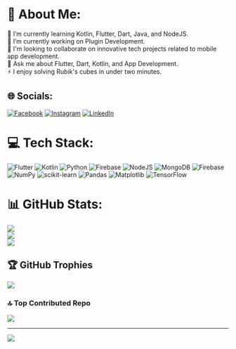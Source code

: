 # 💫 About Me:
🌱 I’m currently learning Kotlin, Flutter, Dart, Java, and NodeJS.<br>🔭 I’m currently working on Plugin Development.<br>👯 I'm looking to collaborate on innovative tech projects related to mobile app development.<br>💬 Ask me about Flutter, Dart, Kotlin, and App Development.<br>⚡ I enjoy solving Rubik's cubes in under two minutes.


## 🌐 Socials:
[![Facebook](https://img.shields.io/badge/Facebook-%231877F2.svg?logo=Facebook&logoColor=white)](https://facebook.com/ChAnasAdullah) [![Instagram](https://img.shields.io/badge/Instagram-%23E4405F.svg?logo=Instagram&logoColor=white)](https://instagram.com/chanasabdullah) [![LinkedIn](https://img.shields.io/badge/LinkedIn-%230077B5.svg?logo=linkedin&logoColor=white)](https://linkedin.com/in/chanasabdullah) 

# 💻 Tech Stack:
![Flutter](https://img.shields.io/badge/Flutter-%2302569B.svg?style=for-the-badge&logo=Flutter&logoColor=white) ![Kotlin](https://img.shields.io/badge/kotlin-%237F52FF.svg?style=for-the-badge&logo=kotlin&logoColor=white) ![Python](https://img.shields.io/badge/python-3670A0?style=for-the-badge&logo=python&logoColor=ffdd54) ![Firebase](https://img.shields.io/badge/firebase-%23039BE5.svg?style=for-the-badge&logo=firebase) ![NodeJS](https://img.shields.io/badge/node.js-6DA55F?style=for-the-badge&logo=node.js&logoColor=white) ![MongoDB](https://img.shields.io/badge/MongoDB-%234ea94b.svg?style=for-the-badge&logo=mongodb&logoColor=white) ![Firebase](https://img.shields.io/badge/Firebase-039BE5?style=for-the-badge&logo=Firebase&logoColor=white) ![NumPy](https://img.shields.io/badge/numpy-%23013243.svg?style=for-the-badge&logo=numpy&logoColor=white) ![scikit-learn](https://img.shields.io/badge/scikit--learn-%23F7931E.svg?style=for-the-badge&logo=scikit-learn&logoColor=white) ![Pandas](https://img.shields.io/badge/pandas-%23150458.svg?style=for-the-badge&logo=pandas&logoColor=white) ![Matplotlib](https://img.shields.io/badge/Matplotlib-%23ffffff.svg?style=for-the-badge&logo=Matplotlib&logoColor=black) ![TensorFlow](https://img.shields.io/badge/TensorFlow-%23FF6F00.svg?style=for-the-badge&logo=TensorFlow&logoColor=white)
# 📊 GitHub Stats:
![](https://github-readme-stats.vercel.app/api?username=Ch-Anas-Abdullah&&hide_border=false&include_all_commits=true&count_private=true)<br/>
![](https://github-readme-streak-stats.herokuapp.com/?user=Ch-Anas-Abdullah&&hide_border=false)<br/>
![](https://github-readme-stats.vercel.app/api/top-langs/?username=Ch-Anas-Abdullah&&hide_border=false&include_all_commits=true&count_private=true&layout=compact)

## 🏆 GitHub Trophies
![](https://github-profile-trophy.vercel.app/?username=Ch-Anas-Abdullah&theme=radical&no-frame=false&no-bg=false&margin-w=4)

### 🔝 Top Contributed Repo
![](https://github-contributor-stats.vercel.app/api?username=Ch-Anas-Abdullah&limit=5&combine_all_yearly_contributions=true)

---
[![](https://visitcount.itsvg.in/api?id=Ch-Anas-Abdullah&icon=0&color=0)](https://visitcount.itsvg.in)

